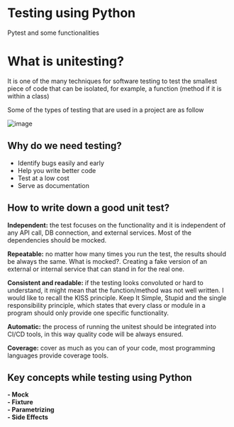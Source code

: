 # Testing using Python

Pytest and some functionalities


# What is unitesting? 

It is one of the many techniques for software testing to test the smallest piece of code that can be isolated, for example, a function (method if it is within a class)

Some of the types of testing that are used in a project are as follow

![image](https://user-images.githubusercontent.com/607102/178393131-44c02144-65ac-4513-b1b0-aa03f07b79de.png)


## Why do we need testing? 

- Identify bugs easily and early
- Help you write better code
- Test at a low cost
- Serve as documentation

## How to write down a good unit test?
**Independent:** the test focuses on the functionality and it is independent of any API call, DB connection, and external services. Most of the dependencies should be mocked.

**Repeatable:** no matter how many times you run the test, the results should be always the same.
What is mocked?. Creating a fake version of an external or internal service that can stand in for the real one.

**Consistent and readable:** if the testing looks convoluted or hard to understand, it might mean that the function/method was not well written. I would like to recall the KISS principle. Keep It Simple, Stupid and the single responsibility principle, which states that every class or module in a program should only provide one specific functionality.

**Automatic:** the process of running the unitest should be integrated into CI/CD tools, in this way quality code will be always ensured.

**Coverage:** cover as much as you can of your code, most programming languages provide coverage tools. 

## Key concepts while testing using Python

**- Mock**  
**- Fixture**  
**- Parametrizing**  
**- Side Effects**  
